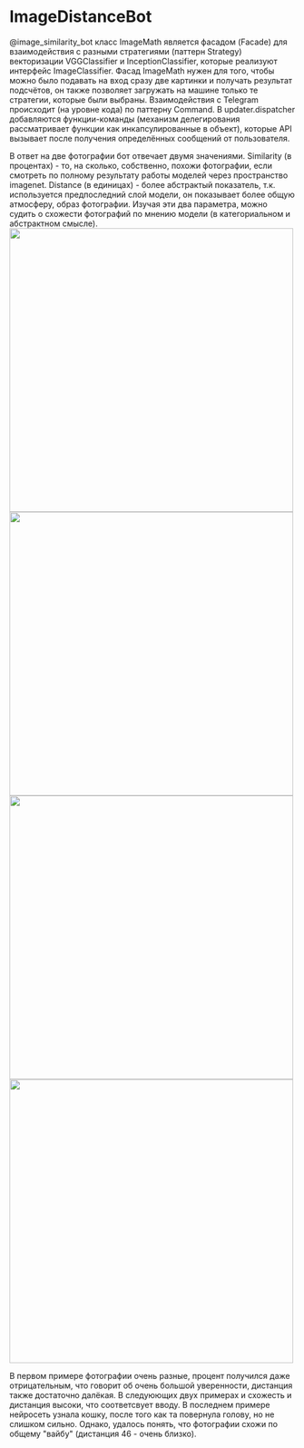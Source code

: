 # ImageDistanceBot
@image_similarity_bot
класс ImageMath является фасадом (Facade) для взаимодействия с разными стратегиями (паттерн Strategy) векторизации VGGClassifier и InceptionClassifier, которые реализуют интерфейс ImageClassifier. Фасад ImageMath нужен для того, чтобы можно было подавать на вход сразу две картинки и получать результат подсчётов, он также позволяет загружать на машине только те стратегии, которые были выбраны. Взаимодействия с Telegram происходит (на уровне кода) по паттерну Command. В updater.dispatcher добавляются функции-команды (механизм делегирования рассматривает функции как инкапсулированные в объект), которые API вызывает после получения определённых сообщений от пользователя.

В ответ на две фотографии бот отвечает двумя значениями. Similarity (в процентах) - то, на сколько, собственно, похожи фотографии, если смотреть по полному результату работы моделей через пространство imagenet. Distance (в единицах) - более абстрактый показатель, т.к. используется предпоследний слой модели, он показывает более общую атмосферу, образ фотографии. Изучая эти два параметра, можно судить о схожести фотографий по мнению модели (в категориальном и абстрактном смысле). 
<img src="https://user-images.githubusercontent.com/62621659/212571427-01f32692-0bd4-4284-980f-221b57affaf1.jpg" width="500" />
<img src="https://user-images.githubusercontent.com/62621659/212571434-09138ae6-7c69-4036-9c43-58f71775ebef.jpg" width="500" />
<img src="https://user-images.githubusercontent.com/62621659/212572227-6183559f-1714-4a16-a893-29783d889845.jpg" width="500" />
<img src="https://user-images.githubusercontent.com/62621659/212572245-0af315a1-fe2a-47f9-8403-3f10afb5a189.jpg" width="500" />

В первом примере фотографии очень разные, процент получился даже отрицательным, что говорит об очень большой уверенности, дистанция также достаточно далёкая. В следуюющих двух примерах и схожесть и дистанция высоки, что соответсвует вводу.
В последнем примере нейросеть узнала кошку, после того как та повернула голову, но не слишком сильно. Однако, удалось понять, что фотографии схожи по общему "вайбу" (дистанция 46 - очень близко). 
